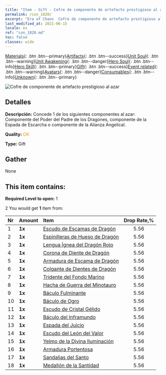 ```yaml
---
title: "Item - Gift - Cofre de componente de artefacto prestigioso al azar"
permalink: /con_1820/
excerpt: "Era of Chaos  Cofre de componente de artefacto prestigioso al azar"
last_modified_at: 2021-06-15
locale: es
ref: "con_1820.md"
toc: false
classes: wide
---
```

 [Materials](/ItemsES/){: .btn .btn--primary}[Artifacts](/ItemsES/Artifacts/){: .btn .btn--success}[Unit Soul](/ItemsES/UnitSoul/){: .btn .btn--warning}[Unit Awakening](/ItemsES/UnitAwakening/){: .btn .btn--danger}[Hero Soul](/ItemsES/HeroSoul/){: .btn .btn--info}[Hero Skill](/ItemsES/HeroSkill/){: .btn .btn--primary}[Gift](/ItemsES/Gift/){: .btn .btn--success}[Event related](/ItemsES/Events/){: .btn .btn--warning}[Avatars](/ItemsES/Avatars/){: .btn .btn--danger}[Consumables](/ItemsES/Consumables/){: .btn .btn--info}[Unknown](/ItemsES/Unknown/){: .btn .btn--primary}

 ![Cofre de componente de artefacto prestigioso al azar](/images/t/i_907046.png)

## Detalles
 **Descripción:** Concede 1 de los siguientes componentes al azar: Componente del Poder del Padre de los Dragones, componente de la Espada de Escarcha o componente de la Alianza Angelical.

 **Quality:** <span style="color: #FF8C00">OK</span>

 **Type:** Gift

## Gather

  None

## This item contains:

 **Required Level to open:** 1

 2 You would get **1** item  from:

  | Nr | Amount |     Item    | Drop Rate,% |
  |:---|:-------|:------------|:---------:|
  | 1 |  **1x** | [Escudo de Escamas de Dragón](/ItemsES/art_144/) | 5.56 | 
  | 2 |  **1x** | [Espinilleras de Hueso de Dragón](/ItemsES/art_145/) | 5.56 | 
  | 3 |  **1x** | [Lengua Ígnea del Dragón Rojo](/ItemsES/art_146/) | 5.56 | 
  | 4 |  **1x** | [Corona de Diente de Dragón](/ItemsES/art_147/) | 5.56 | 
  | 5 |  **1x** | [Armadura de Escama de Dragón](/ItemsES/art_148/) | 5.56 | 
  | 6 |  **1x** | [Colgante de Dientes de Dragón](/ItemsES/art_149/) | 5.56 | 
  | 7 |  **1x** | [Tridente del Fondo Marino](/ItemsES/art_160/) | 5.56 | 
  | 8 |  **1x** | [Hacha de Guerra del Minotauro](/ItemsES/art_161/) | 5.56 | 
  | 9 |  **1x** | [Báculo Fulminante](/ItemsES/art_162/) | 5.56 | 
  | 10 |  **1x** | [Báculo de Ogro](/ItemsES/art_163/) | 5.56 | 
  | 11 |  **1x** | [Escudo de Cristal Gélido](/ItemsES/art_164/) | 5.56 | 
  | 12 |  **1x** | [Báculo del Inframundo](/ItemsES/art_165/) | 5.56 | 
  | 13 |  **1x** | [Espada del Juicio](/ItemsES/art_150/) | 5.56 | 
  | 14 |  **1x** | [Escudo del León del Valor](/ItemsES/art_151/) | 5.56 | 
  | 15 |  **1x** | [Yelmo de la Divina Iluminación](/ItemsES/art_152/) | 5.56 | 
  | 16 |  **1x** | [Armadura Portentosa](/ItemsES/art_153/) | 5.56 | 
  | 17 |  **1x** | [Sandalias del Santo](/ItemsES/art_154/) | 5.56 | 
  | 18 |  **1x** | [Medallón de la Santidad](/ItemsES/art_155/) | 5.56 | 
